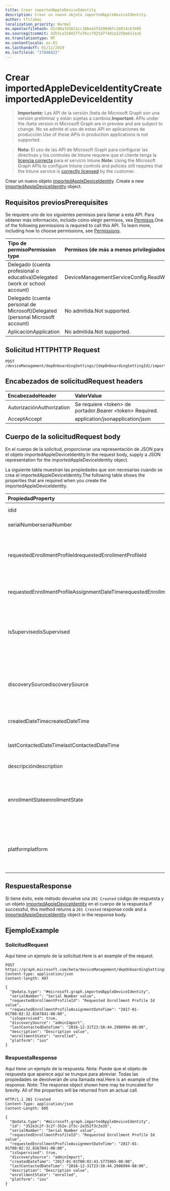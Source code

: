 ```yaml
---
title: Crear importedAppleDeviceIdentity
description: Crear un nuevo objeto importedAppleDeviceIdentity.
author: tfitzmac
localization_priority: Normal
ms.openlocfilehash: d1c88a7d1621cc386ea5fd299d6fc1b014cb7b05
ms.sourcegitcommit: d2b3ca32602ffa76cc7925d7f4d1e2258e611ea5
ms.translationtype: MT
ms.contentlocale: es-ES
ms.lasthandoff: 01/11/2019
ms.locfileid: "27848422"
---
```

# <a name="create-importedappledeviceidentity"></a><span data-ttu-id="ab7a5-103">Crear importedAppleDeviceIdentity</span><span class="sxs-lookup"><span data-stu-id="ab7a5-103">Create importedAppleDeviceIdentity</span></span>

> <span data-ttu-id="ab7a5-104">**Importante:** Las API de la versión /beta de Microsoft Graph son una versión preliminar y están sujetas a cambios.</span><span class="sxs-lookup"><span data-stu-id="ab7a5-104">**Important:** APIs under the /beta version in Microsoft Graph are in preview and are subject to change.</span></span> <span data-ttu-id="ab7a5-105">No se admite el uso de estas API en aplicaciones de producción.</span><span class="sxs-lookup"><span data-stu-id="ab7a5-105">Use of these APIs in production applications is not supported.</span></span>

> <span data-ttu-id="ab7a5-106">**Nota:** El uso de las API de Microsoft Graph para configurar las directivas y los controles de Intune requiere que el cliente tenga la [licencia correcta](https://go.microsoft.com/fwlink/?linkid=839381) para el servicio Intune.</span><span class="sxs-lookup"><span data-stu-id="ab7a5-106">**Note:** Using the Microsoft Graph APIs to configure Intune controls and policies still requires that the Intune service is [correctly licensed](https://go.microsoft.com/fwlink/?linkid=839381) by the customer.</span></span>

<span data-ttu-id="ab7a5-107">Crear un nuevo objeto [importedAppleDeviceIdentity](../resources/intune-enrollment-importedappledeviceidentity.md) .</span><span class="sxs-lookup"><span data-stu-id="ab7a5-107">Create a new [importedAppleDeviceIdentity](../resources/intune-enrollment-importedappledeviceidentity.md) object.</span></span>
## <a name="prerequisites"></a><span data-ttu-id="ab7a5-108">Requisitos previos</span><span class="sxs-lookup"><span data-stu-id="ab7a5-108">Prerequisites</span></span>
<span data-ttu-id="ab7a5-p102">Se requiere uno de los siguientes permisos para llamar a esta API. Para obtener más información, incluido cómo elegir permisos, vea [Permisos](/graph/permissions-reference).</span><span class="sxs-lookup"><span data-stu-id="ab7a5-p102">One of the following permissions is required to call this API. To learn more, including how to choose permissions, see [Permissions](/graph/permissions-reference).</span></span>

|<span data-ttu-id="ab7a5-111">Tipo de permiso</span><span class="sxs-lookup"><span data-stu-id="ab7a5-111">Permission type</span></span>|<span data-ttu-id="ab7a5-112">Permisos (de más a menos privilegiados)</span><span class="sxs-lookup"><span data-stu-id="ab7a5-112">Permissions (from most to least privileged)</span></span>|
|:---|:---|
|<span data-ttu-id="ab7a5-113">Delegado (cuenta profesional o educativa)</span><span class="sxs-lookup"><span data-stu-id="ab7a5-113">Delegated (work or school account)</span></span>|<span data-ttu-id="ab7a5-114">DeviceManagementServiceConfig.ReadWrite.All</span><span class="sxs-lookup"><span data-stu-id="ab7a5-114">DeviceManagementServiceConfig.ReadWrite.All</span></span>|
|<span data-ttu-id="ab7a5-115">Delegado (cuenta personal de Microsoft)</span><span class="sxs-lookup"><span data-stu-id="ab7a5-115">Delegated (personal Microsoft account)</span></span>|<span data-ttu-id="ab7a5-116">No admitida.</span><span class="sxs-lookup"><span data-stu-id="ab7a5-116">Not supported.</span></span>|
|<span data-ttu-id="ab7a5-117">Aplicación</span><span class="sxs-lookup"><span data-stu-id="ab7a5-117">Application</span></span>|<span data-ttu-id="ab7a5-118">No admitida.</span><span class="sxs-lookup"><span data-stu-id="ab7a5-118">Not supported.</span></span>|

## <a name="http-request"></a><span data-ttu-id="ab7a5-119">Solicitud HTTP</span><span class="sxs-lookup"><span data-stu-id="ab7a5-119">HTTP Request</span></span>
<!-- {
  "blockType": "ignored"
}
-->
``` http
POST /deviceManagement/depOnboardingSettings/{depOnboardingSettingId}/importedAppleDeviceIdentities
```

## <a name="request-headers"></a><span data-ttu-id="ab7a5-120">Encabezados de solicitud</span><span class="sxs-lookup"><span data-stu-id="ab7a5-120">Request headers</span></span>
|<span data-ttu-id="ab7a5-121">Encabezado</span><span class="sxs-lookup"><span data-stu-id="ab7a5-121">Header</span></span>|<span data-ttu-id="ab7a5-122">Valor</span><span class="sxs-lookup"><span data-stu-id="ab7a5-122">Value</span></span>|
|:---|:---|
|<span data-ttu-id="ab7a5-123">Autorización</span><span class="sxs-lookup"><span data-stu-id="ab7a5-123">Authorization</span></span>|<span data-ttu-id="ab7a5-124">Se requiere &lt;token&gt; de portador.</span><span class="sxs-lookup"><span data-stu-id="ab7a5-124">Bearer &lt;token&gt; Required.</span></span>|
|<span data-ttu-id="ab7a5-125">Accept</span><span class="sxs-lookup"><span data-stu-id="ab7a5-125">Accept</span></span>|<span data-ttu-id="ab7a5-126">application/json</span><span class="sxs-lookup"><span data-stu-id="ab7a5-126">application/json</span></span>|

## <a name="request-body"></a><span data-ttu-id="ab7a5-127">Cuerpo de la solicitud</span><span class="sxs-lookup"><span data-stu-id="ab7a5-127">Request body</span></span>
<span data-ttu-id="ab7a5-128">En el cuerpo de la solicitud, proporcionar una representación de JSON para el objeto importedAppleDeviceIdentity.</span><span class="sxs-lookup"><span data-stu-id="ab7a5-128">In the request body, supply a JSON representation for the importedAppleDeviceIdentity object.</span></span>

<span data-ttu-id="ab7a5-129">La siguiente tabla muestran las propiedades que son necesarias cuando se crea el importedAppleDeviceIdentity.</span><span class="sxs-lookup"><span data-stu-id="ab7a5-129">The following table shows the properties that are required when you create the importedAppleDeviceIdentity.</span></span>

|<span data-ttu-id="ab7a5-130">Propiedad</span><span class="sxs-lookup"><span data-stu-id="ab7a5-130">Property</span></span>|<span data-ttu-id="ab7a5-131">Tipo</span><span class="sxs-lookup"><span data-stu-id="ab7a5-131">Type</span></span>|<span data-ttu-id="ab7a5-132">Descripción</span><span class="sxs-lookup"><span data-stu-id="ab7a5-132">Description</span></span>|
|:---|:---|:---|
|<span data-ttu-id="ab7a5-133">id</span><span class="sxs-lookup"><span data-stu-id="ab7a5-133">id</span></span>|<span data-ttu-id="ab7a5-134">Cadena</span><span class="sxs-lookup"><span data-stu-id="ab7a5-134">String</span></span>|<span data-ttu-id="ab7a5-135">Clave de la entidad.</span><span class="sxs-lookup"><span data-stu-id="ab7a5-135">Key of the entity.</span></span>|
|<span data-ttu-id="ab7a5-136">serialNumber</span><span class="sxs-lookup"><span data-stu-id="ab7a5-136">serialNumber</span></span>|<span data-ttu-id="ab7a5-137">Cadena</span><span class="sxs-lookup"><span data-stu-id="ab7a5-137">String</span></span>|<span data-ttu-id="ab7a5-138">Número de serie del dispositivo</span><span class="sxs-lookup"><span data-stu-id="ab7a5-138">Device serial number</span></span>|
|<span data-ttu-id="ab7a5-139">requestedEnrollmentProfileId</span><span class="sxs-lookup"><span data-stu-id="ab7a5-139">requestedEnrollmentProfileId</span></span>|<span data-ttu-id="ab7a5-140">Cadena</span><span class="sxs-lookup"><span data-stu-id="ab7a5-140">String</span></span>|<span data-ttu-id="ab7a5-141">Administración de identificador de perfil de inscripción tenga la intención de aplicar al dispositivo durante la inscripción siguiente</span><span class="sxs-lookup"><span data-stu-id="ab7a5-141">Enrollment profile Id admin intends to apply to the device during next enrollment</span></span>|
|<span data-ttu-id="ab7a5-142">requestedEnrollmentProfileAssignmentDateTime</span><span class="sxs-lookup"><span data-stu-id="ab7a5-142">requestedEnrollmentProfileAssignmentDateTime</span></span>|<span data-ttu-id="ab7a5-143">DateTimeOffset</span><span class="sxs-lookup"><span data-stu-id="ab7a5-143">DateTimeOffset</span></span>|<span data-ttu-id="ab7a5-144">El perfil de tiempo de inscripción se asignó al dispositivo</span><span class="sxs-lookup"><span data-stu-id="ab7a5-144">The time enrollment profile was assigned to the device</span></span>|
|<span data-ttu-id="ab7a5-145">isSupervised</span><span class="sxs-lookup"><span data-stu-id="ab7a5-145">isSupervised</span></span>|<span data-ttu-id="ab7a5-146">Booleano</span><span class="sxs-lookup"><span data-stu-id="ab7a5-146">Boolean</span></span>|<span data-ttu-id="ab7a5-147">Indica si el dispositivo de Apple es supervisado.</span><span class="sxs-lookup"><span data-stu-id="ab7a5-147">Indicates if the Apple device is supervised.</span></span> <span data-ttu-id="ab7a5-148">Es más información en:https://support.apple.com/en-us/HT202837</span><span class="sxs-lookup"><span data-stu-id="ab7a5-148">More information is at: https://support.apple.com/en-us/HT202837</span></span>|
|<span data-ttu-id="ab7a5-149">discoverySource</span><span class="sxs-lookup"><span data-stu-id="ab7a5-149">discoverySource</span></span>|[<span data-ttu-id="ab7a5-150">discoverySource</span><span class="sxs-lookup"><span data-stu-id="ab7a5-150">discoverySource</span></span>](../resources/intune-enrollment-discoverysource.md)|<span data-ttu-id="ab7a5-151">Origen de detección del dispositivo de Apple.</span><span class="sxs-lookup"><span data-stu-id="ab7a5-151">Apple device discovery source.</span></span> <span data-ttu-id="ab7a5-152">Los valores posibles son: `unknown`, `adminImport` y `deviceEnrollmentProgram`.</span><span class="sxs-lookup"><span data-stu-id="ab7a5-152">Possible values are: `unknown`, `adminImport`, `deviceEnrollmentProgram`.</span></span>|
|<span data-ttu-id="ab7a5-153">createdDateTime</span><span class="sxs-lookup"><span data-stu-id="ab7a5-153">createdDateTime</span></span>|<span data-ttu-id="ab7a5-154">DateTimeOffset</span><span class="sxs-lookup"><span data-stu-id="ab7a5-154">DateTimeOffset</span></span>|<span data-ttu-id="ab7a5-155">Crear fecha hora del dispositivo</span><span class="sxs-lookup"><span data-stu-id="ab7a5-155">Created Date Time of the device</span></span>|
|<span data-ttu-id="ab7a5-156">lastContactedDateTime</span><span class="sxs-lookup"><span data-stu-id="ab7a5-156">lastContactedDateTime</span></span>|<span data-ttu-id="ab7a5-157">DateTimeOffset</span><span class="sxs-lookup"><span data-stu-id="ab7a5-157">DateTimeOffset</span></span>|<span data-ttu-id="ab7a5-158">Última vez fecha ponerse en contacto del dispositivo</span><span class="sxs-lookup"><span data-stu-id="ab7a5-158">Last Contacted Date Time of the device</span></span>|
|<span data-ttu-id="ab7a5-159">descripción</span><span class="sxs-lookup"><span data-stu-id="ab7a5-159">description</span></span>|<span data-ttu-id="ab7a5-160">Cadena</span><span class="sxs-lookup"><span data-stu-id="ab7a5-160">String</span></span>|<span data-ttu-id="ab7a5-161">La descripción del dispositivo</span><span class="sxs-lookup"><span data-stu-id="ab7a5-161">The description of the device</span></span>|
|<span data-ttu-id="ab7a5-162">enrollmentState</span><span class="sxs-lookup"><span data-stu-id="ab7a5-162">enrollmentState</span></span>|[<span data-ttu-id="ab7a5-163">enrollmentState</span><span class="sxs-lookup"><span data-stu-id="ab7a5-163">enrollmentState</span></span>](../resources/intune-enrollment-enrollmentstate.md)|<span data-ttu-id="ab7a5-164">El estado del dispositivo en Intune.</span><span class="sxs-lookup"><span data-stu-id="ab7a5-164">The state of the device in Intune.</span></span> <span data-ttu-id="ab7a5-165">Los valores posibles son: `unknown`, `enrolled`, `pendingReset`, `failed`, `notContacted`, `blocked`.</span><span class="sxs-lookup"><span data-stu-id="ab7a5-165">Possible values are: `unknown`, `enrolled`, `pendingReset`, `failed`, `notContacted`, `blocked`.</span></span>|
|<span data-ttu-id="ab7a5-166">platform</span><span class="sxs-lookup"><span data-stu-id="ab7a5-166">platform</span></span>|[<span data-ttu-id="ab7a5-167">plataforma</span><span class="sxs-lookup"><span data-stu-id="ab7a5-167">platform</span></span>](../resources/intune-enrollment-platform.md)|<span data-ttu-id="ab7a5-168">La plataforma del dispositivo.</span><span class="sxs-lookup"><span data-stu-id="ab7a5-168">The platform of the Device.</span></span> <span data-ttu-id="ab7a5-169">Los valores posibles son: `unknown`, `ios`, `android`, `windows`, `windowsMobile`, `macOS`.</span><span class="sxs-lookup"><span data-stu-id="ab7a5-169">Possible values are: `unknown`, `ios`, `android`, `windows`, `windowsMobile`, `macOS`.</span></span>|



## <a name="response"></a><span data-ttu-id="ab7a5-170">Respuesta</span><span class="sxs-lookup"><span data-stu-id="ab7a5-170">Response</span></span>
<span data-ttu-id="ab7a5-171">Si tiene éxito, este método devuelve una `201 Created` código de respuesta y un objeto [importedAppleDeviceIdentity](../resources/intune-enrollment-importedappledeviceidentity.md) en el cuerpo de la respuesta.</span><span class="sxs-lookup"><span data-stu-id="ab7a5-171">If successful, this method returns a `201 Created` response code and a [importedAppleDeviceIdentity](../resources/intune-enrollment-importedappledeviceidentity.md) object in the response body.</span></span>

## <a name="example"></a><span data-ttu-id="ab7a5-172">Ejemplo</span><span class="sxs-lookup"><span data-stu-id="ab7a5-172">Example</span></span>
### <a name="request"></a><span data-ttu-id="ab7a5-173">Solicitud</span><span class="sxs-lookup"><span data-stu-id="ab7a5-173">Request</span></span>
<span data-ttu-id="ab7a5-174">Aquí tiene un ejemplo de la solicitud.</span><span class="sxs-lookup"><span data-stu-id="ab7a5-174">Here is an example of the request.</span></span>
``` http
POST https://graph.microsoft.com/beta/deviceManagement/depOnboardingSettings/{depOnboardingSettingId}/importedAppleDeviceIdentities
Content-type: application/json
Content-length: 497

{
  "@odata.type": "#microsoft.graph.importedAppleDeviceIdentity",
  "serialNumber": "Serial Number value",
  "requestedEnrollmentProfileId": "Requested Enrollment Profile Id value",
  "requestedEnrollmentProfileAssignmentDateTime": "2017-01-01T00:02:32.8167841-08:00",
  "isSupervised": true,
  "discoverySource": "adminImport",
  "lastContactedDateTime": "2016-12-31T23:58:44.2908994-08:00",
  "description": "Description value",
  "enrollmentState": "enrolled",
  "platform": "ios"
}
```

### <a name="response"></a><span data-ttu-id="ab7a5-175">Respuesta</span><span class="sxs-lookup"><span data-stu-id="ab7a5-175">Response</span></span>
<span data-ttu-id="ab7a5-p107">Aquí tiene un ejemplo de la respuesta. Nota: Puede que el objeto de respuesta que aparece aquí se trunque para abreviar. Todas las propiedades se devolverán de una llamada real.</span><span class="sxs-lookup"><span data-stu-id="ab7a5-p107">Here is an example of the response. Note: The response object shown here may be truncated for brevity. All of the properties will be returned from an actual call.</span></span>
``` http
HTTP/1.1 201 Created
Content-Type: application/json
Content-Length: 605

{
  "@odata.type": "#microsoft.graph.importedAppleDeviceIdentity",
  "id": "352e3c2f-3c2f-352e-2f3c-2e352f3c2e35",
  "serialNumber": "Serial Number value",
  "requestedEnrollmentProfileId": "Requested Enrollment Profile Id value",
  "requestedEnrollmentProfileAssignmentDateTime": "2017-01-01T00:02:32.8167841-08:00",
  "isSupervised": true,
  "discoverySource": "adminImport",
  "createdDateTime": "2017-01-01T00:02:43.5775965-08:00",
  "lastContactedDateTime": "2016-12-31T23:58:44.2908994-08:00",
  "description": "Description value",
  "enrollmentState": "enrolled",
  "platform": "ios"
}
```





